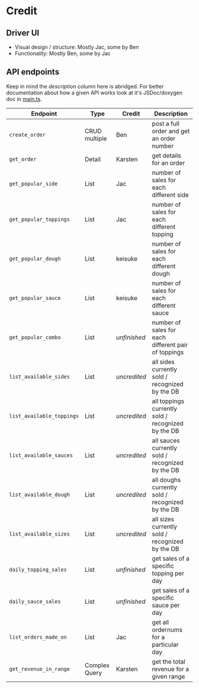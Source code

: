 # Credit

## Driver UI

- Visual design / structure: Mostly Jac, some by Ben
- Functionality: Mostly Ben, some by Jac

## API endpoints

Keep in mind the *description* column here is abridged. For better
documentation about how a given API works look at it's JSDoc/doxygen doc in
[main.ts](./main.ts).

| Endpoint | Type | Credit | Description |
| -------- | ---- | ------ | ----------- |
| `create_order`            | CRUD multiple | Ben          | post a full order and get an order number           |
| `get_order`               | Detail        | Karsten      | get details for an order                            |
| `get_popular_side`        | List          | Jac          | number of sales for each different side             |
| `get_popular_toppings`    | List          | Jac          | number of sales for each different topping          |
| `get_popular_dough`       | List          | keisuke      | number of sales for each different dough            |
| `get_popular_sauce`       | List          | keisuke      | number of sales for each different sauce            |
| `get_popular_combo`       | List          | *unfinished* | number of sales for each different pair of toppings |
| `list_available_sides`    | List          | *uncredited* | all sides currently sold / recognized by the DB     |
| `list_available_toppings` | List          | *uncredited* | all toppings currently sold / recognized by the DB  |
| `list_available_sauces`   | List          | *uncredited* | all sauces currently sold / recognized by the DB    |
| `list_available_dough`    | List          | *uncredited* | all doughs currently sold / recognized by the DB    |
| `list_available_sizes`    | List          | *uncredited* | all sizes currently sold / recognized by the DB     |
| `daily_topping_sales`     | List          | *unfinished* | get sales of a specific topping per day             |
| `daily_sauce_sales`       | List          | *unfinished* | get sales of a specific sauce per day               |
| `list_orders_made_on`     | List          | Jac          | get all ordernums for a particular day              |
| `get_revenue_in_range`    | Complex Query | Karsten      | get the total revenue for a given range             |
